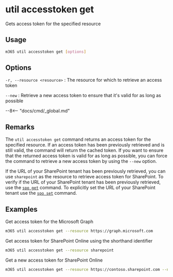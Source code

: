 # util accesstoken get

Gets access token for the specified resource

## Usage

```sh
m365 util accesstoken get [options]
```

## Options

`-r, --resource <resource>`
: The resource for which to retrieve an access token

`--new`
: Retrieve a new access token to ensure that it's valid for as long as possible

--8<-- "docs/cmd/_global.md"

## Remarks

The `util accesstoken get` command returns an access token for the specified resource. If an access token has been previously retrieved and is still valid, the command will return the cached token. If you want to ensure that the returned access token is valid for as long as possible, you can force the command to retrieve a new access token by using the `--new` option.

If the URL of your SharePoint tenant has been previously retrieved, you can use `sharepoint` as the resource to retrieve access token for SharePoint. To verify if the URL of your SharePoint tenant has been previously retrieved, use the [`spo get`](../../spo/spo-get.md) command. To explicitly set the URL of your SharePoint tenant use the [`spo set`](../../spo/spo-set.md) command.

## Examples

Get access token for the Microsoft Graph

```sh
m365 util accesstoken get --resource https://graph.microsoft.com
```

Get access token for SharePoint Online using the shorthand identifier

```sh
m365 util accesstoken get --resource sharepoint
```

Get a new access token for SharePoint Online

```sh
m365 util accesstoken get --resource https://contoso.sharepoint.com --new
```

